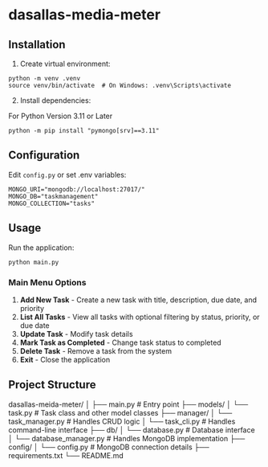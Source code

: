 # dasallas-media-meter

## Installation

1. Create virtual environment:
```
python -m venv .venv
source venv/bin/activate  # On Windows: .venv\Scripts\activate
```

2. Install dependencies:

For Python Version 3.11 or Later
```
python -m pip install "pymongo[srv]==3.11"
```

## Configuration

Edit `config.py` or set .env variables:

```
MONGO_URI="mongodb://localhost:27017/"
MONGO_DB="taskmanagement"
MONGO_COLLECTION="tasks"
```

## Usage

Run the application:
```
python main.py
```

### Main Menu Options

1. **Add New Task** - Create a new task with title, description, due date, and priority
2. **List All Tasks** - View all tasks with optional filtering by status, priority, or due date
3. **Update Task** - Modify task details
4. **Mark Task as Completed** - Change task status to completed
5. **Delete Task** - Remove a task from the system
6. **Exit** - Close the application

## Project Structure
dasallas-meida-meter/
│
├── main.py                  # Entry point
├── models/
│   └── task.py              # Task class and other model classes
├── manager/
│   └── task_manager.py      # Handles CRUD logic
│   └── task_cli.py          # Handles command-line interface
├── db/
│   └── database.py          # Database interface
│   └── database_manager.py  # Handles MongoDB implementation
├── config/
│   └── config.py            # MongoDB connection details
├── requirements.txt
└── README.md

